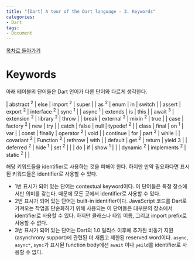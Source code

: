 ```yaml
---
title: "[Dart] A tour of the Dart language - 3. Keywords"
categories:
- Dart
tags:
- Document
---
```


[목차로 돌아가기](/dart/a-tour-of-the-dart-language/)
# Keywords

아래 테이블의 단어들은 Dart 언어가 다른 단어와 다르게 생각한다.

| abstract <sup>2</sup>  	| else         	| import <sup>2</sup>    	| super     	|
| as <sup>2</sup>        	| enum         	| in          	| switch    	|
| assert      	| export <sup>2</sup>     	| interface <sup>2</sup> 	| sync <sup>1</sup>    	|
| async <sup>1</sup>     	| extends      	| is          	| this      	|
| await <sup>3</sup>     	| extension <sup>2</sup>  	| library <sup>2</sup>   	| throw     	|
| break       	| external <sup>2</sup>   	| mixin <sup>2</sup>     	| true      	|
| case        	| factory <sup>2</sup>    	| new         	| try       	|
| catch       	| false        	| null        	| typedef <sup>2</sup> 	|
| class       	| final        	| on <sup>1</sup>        	| var       	|
| const       	| finally      	| operator <sup>2</sup>  	| void      	|
| continue    	| for          	| part <sup>2</sup>      	| while     	|
| covariant <sup>2</sup> 	| Function <sup>2</sup>   	| rethrow     	| with      	|
| default     	| get <sup>2</sup>        	| return      	| yield 3   	|
| deferred <sup>2</sup>  	| hide <sup>1</sup>       	| set <sup>2</sup>       	|           	|
| do          	| if           	| show <sup>1</sup>      	|           	|
| dynamic <sup>2</sup>   	| implements <sup>2</sup> 	| static <sup>2</sup>    	|           	|

해당 키워드들을 identifier로 사용하는 것을 피해야 한다. 하지만 만약 필요하다면 표시된 키워드들은 identifier로 사용할 수 있다.

* 1번 표시가 되어 있는 단어는 contextual keyword이다. 이 단어들은 특정 장소에서만 의미를 갖는다. 때문에 모든 곳에서 identifier로 사용할 수 있다.
* 2번 표시가 되어 있는 단어는 built-in identifier이다. JavaScript 코드를 Dart로 가져오는 작업을 단순화하기 위해 사용되는 이 단어들은 대부분의 장소에서  identifier로 사용할 수 있다. 하지만 클래스나 타입 이름, 그리고 import prefix로 사용할 수 없다.
* 3번 표시가 되어 있는 단어는 Dart의 1.0 릴리스 이후에 추가된 비동기 지원(asynchrony support)에 관련된 더 새롭고 제한된 reserved word이다. `async`, `async*`, `sync`가 표시된 function body에선 `await` 이나 `yeild`를 identifier로 사용할 수 없다.
